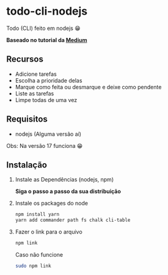 # todo-cli-nodejs
Todo (CLI) feito em nodejs 😁

**Baseado no tutorial da [Medium](https://medium.com/henriquekuwai/criando-sua-cli-com-node-js-d6dee7d03110)**

## Recursos

* Adicione tarefas 
* Escolha a prioridade delas
* Marque como feita ou desmarque e deixe como pendente
* Liste as tarefas
* Limpe todas de uma vez

## Requisitos
* nodejs (Alguma versão aí)

Obs: Na versão 17 funciona 😁

## Instalação
1. Instale as Dependências (nodejs, npm)

    **Siga o passo a passo da sua distribuição**

2. Instale os packages do node     
    ``` bash
    npm install yarn 
    yarn add commander path fs chalk cli-table
    ```
3. Fazer o link para o arquivo
    ```bash
    npm link
    ```
    Caso não funcione 
    ```bash
    sudo npm link
    ```
     

 
    

